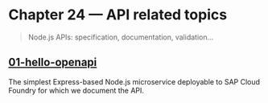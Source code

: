 # Chapter 24 &mdash; API related topics
> Node.js APIs: specification, documentation, validation...

## [01-hello-openapi](./01-hello-openapi/)
The simplest Express-based Node.js microservice deployable to SAP Cloud Foundry for which we document the API.
